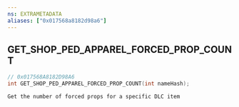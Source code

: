 ```yaml
---
ns: EXTRAMETADATA
aliases: ["0x017568a8182d98a6"]
---
```

## GET_SHOP_PED_APPAREL_FORCED_PROP_COUNT

```c
// 0x017568A8182D98A6
int GET_SHOP_PED_APPAREL_FORCED_PROP_COUNT(int nameHash);
```

```
Get the number of forced props for a specific DLC item
```
